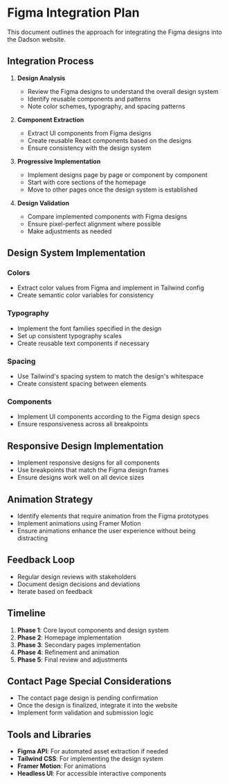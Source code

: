 # Figma Integration Plan

This document outlines the approach for integrating the Figma designs into the Dadson website.

## Integration Process

1. **Design Analysis**
   - Review the Figma designs to understand the overall design system
   - Identify reusable components and patterns
   - Note color schemes, typography, and spacing patterns

2. **Component Extraction**
   - Extract UI components from Figma designs
   - Create reusable React components based on the designs
   - Ensure consistency with the design system

3. **Progressive Implementation**
   - Implement designs page by page or component by component
   - Start with core sections of the homepage
   - Move to other pages once the design system is established

4. **Design Validation**
   - Compare implemented components with Figma designs
   - Ensure pixel-perfect alignment where possible
   - Make adjustments as needed

## Design System Implementation

### Colors
- Extract color values from Figma and implement in Tailwind config
- Create semantic color variables for consistency

### Typography
- Implement the font families specified in the design
- Set up consistent typography scales
- Create reusable text components if necessary

### Spacing
- Use Tailwind's spacing system to match the design's whitespace
- Create consistent spacing between elements

### Components
- Implement UI components according to the Figma design specs
- Ensure responsiveness across all breakpoints

## Responsive Design Implementation

- Implement responsive designs for all components
- Use breakpoints that match the Figma design frames
- Ensure designs work well on all device sizes

## Animation Strategy

- Identify elements that require animation from the Figma prototypes
- Implement animations using Framer Motion
- Ensure animations enhance the user experience without being distracting

## Feedback Loop

- Regular design reviews with stakeholders
- Document design decisions and deviations
- Iterate based on feedback

## Timeline

1. **Phase 1**: Core layout components and design system
2. **Phase 2**: Homepage implementation
3. **Phase 3**: Secondary pages implementation
4. **Phase 4**: Refinement and animation
5. **Phase 5**: Final review and adjustments

## Contact Page Special Considerations

- The contact page design is pending confirmation
- Once the design is finalized, integrate it into the website
- Implement form validation and submission logic

## Tools and Libraries

- **Figma API**: For automated asset extraction if needed
- **Tailwind CSS**: For implementing the design system
- **Framer Motion**: For animations
- **Headless UI**: For accessible interactive components 